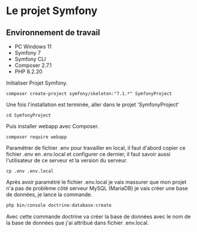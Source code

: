 # Le projet Symfony
 ## Environnement de travail
 - PC Windows 11
 - Symfony 7
 - Symfony CLI
 - Composer 2.7.1
 - PHP 8.2.20


Initialiser Projet Symfony.
```
composer create-project symfony/skeleton:"7.1.*" SymfonyProject
```
Une fois l'installation est terminée, aller dans le projet 'SymfonyProject'
```
cd SymfonyProject
```
Puis installer webapp avec Composer.
```
composer require webapp
```
Paramétrer de fichier .env pour travailler en local, il faut d'abord copier ce fichier .env en .env.local et configurer ce dernier, il faut savoir aussi l'utilisateur de ce serveur et la version du serveur.
```
cp .env .env.local
```
Après avoir paramétré le fichier .env.local je vais massurer que mon projet n'a pas de problème côté serveur MySQL (MariaDB) je vais créer une base de données, je lance la commande.

```php
php bin/console doctrine:database:create
```
Avec cette commande doctrine va créer la base de données avec le nom de la base de données que j'ai attribué dans fichier .env.local.


